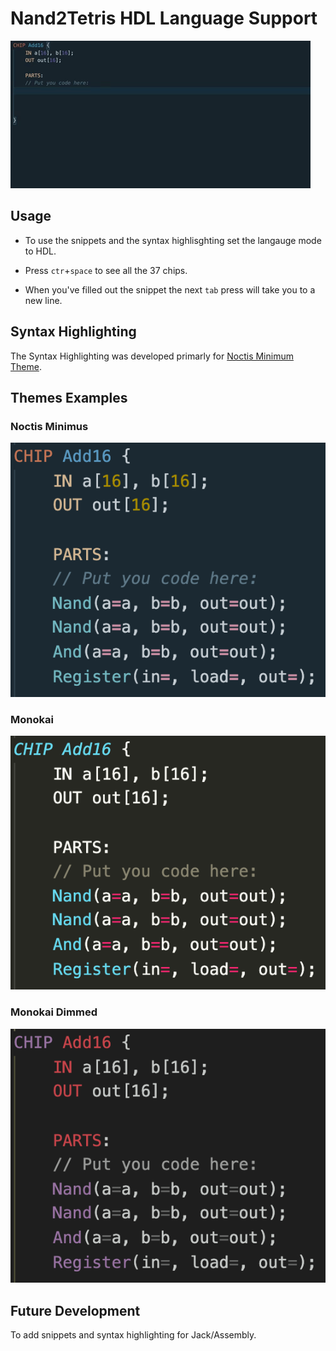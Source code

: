 # Nand2Tetris HDL Language Support

![gif](img/Snippets.gif)

## Usage

- To use the snippets and the syntax highlisghting set the langauge mode to HDL.

- Press `ctr`+`space` to see all the 37 chips.

- When you've filled out the snippet the next `tab` press will take you to a new line.

## Syntax Highlighting

The Syntax Highlighting was developed primarly for [Noctis Minimum Theme](https://marketplace.visualstudio.com/items?itemName=liviuschera.noctis).

## Themes Examples

### Noctis Minimus

![NoctisMinimus](img/NoctisMinimus.png)

### Monokai

![Monokai](img/Monokai.png)

### Monokai Dimmed

![MonokaiDimmed](img/MonokaiDimmed.png)

## Future Development

To add snippets and syntax highlighting for Jack/Assembly.
